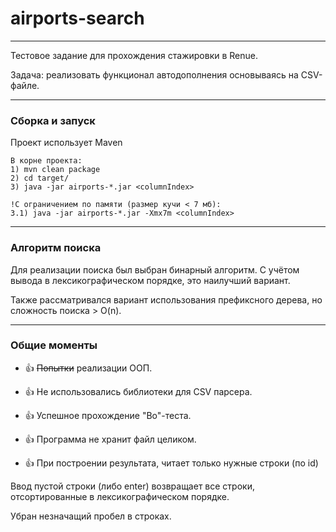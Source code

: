 # airports-search
___

Тестовое задание для прохождения стажировки в Renue.

Задача: реализовать функционал автодополнения основываясь на CSV-файле.

___

### Сборка и запуск
Проект использует Maven

```
В корне проекта:
1) mvn clean package 
2) cd target/
3) java -jar airports-*.jar <columnIndex>

!С ограничением по памяти (размер кучи < 7 мб):
3.1) java -jar airports-*.jar -Xmx7m <columnIndex>
```
___
### Алгоритм поиска
Для реализации поиска был выбран бинарный алгоритм. 
С учётом вывода в лексикографическом порядке, это наилучший вариант. 

Также рассматривался вариант использования префиксного дерева, 
но сложность поиска > O(n).
___
### Общие моменты
- :+1: ~~Попытки~~ реализации ООП.

- :+1: Не использовались библиотеки для CSV парсера.

- :+1: Успешное прохождение "Bo"-теста.

- :+1: Программа не хранит файл целиком.

- :+1: При построении результата, читает только нужные строки (по id)


Ввод пустой строки (либо enter) возвращает все строки, 
отсортированные в лексикографическом порядке.

Убран незначащий пробел в строках.


